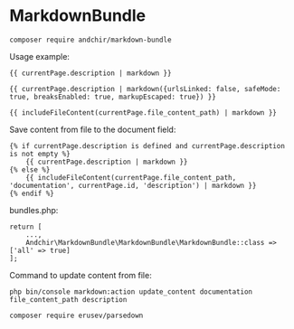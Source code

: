 
MarkdownBundle
==============

~~~
composer require andchir/markdown-bundle
~~~

Usage example:
~~~
{{ currentPage.description | markdown }}
~~~

~~~
{{ currentPage.description | markdown({urlsLinked: false, safeMode: true, breaksEnabled: true, markupEscaped: true}) }}
~~~

~~~
{{ includeFileContent(currentPage.file_content_path) | markdown }}
~~~

Save content from file to the document field:
~~~
{% if currentPage.description is defined and currentPage.description is not empty %}
    {{ currentPage.description | markdown }}
{% else %}
    {{ includeFileContent(currentPage.file_content_path, 'documentation', currentPage.id, 'description') | markdown }}
{% endif %}
~~~

bundles.php:
~~~
return [
    ...,
    Andchir\MarkdownBundle\MarkdownBundle\MarkdownBundle::class => ['all' => true]
];
~~~

Command to update content from file:
~~~
php bin/console markdown:action update_content documentation file_content_path description
~~~

~~~
composer require erusev/parsedown
~~~
